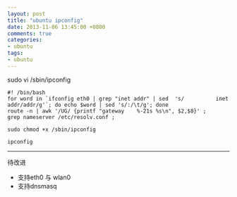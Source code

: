 ```yaml
---
layout: post
title: "ubuntu ipconfig"
date: 2013-11-06 13:45:00 +0800
comments: true
categories:
- ubuntu
tags:
- ubuntu
---
```


sudo vi /sbin/ipconfig

```
#! /bin/bash
for word in `ifconfig eth0 | grep "inet addr" | sed  's/          inet addr/addr/g'`; do echo $word | sed 's/:/\t/g'; done
route -n | awk '/UG/ {printf "gateway    %-21s %s\n", $2,$8}' ;
grep nameserver /etc/resolv.conf ;
```


```
sudo chmod +x /sbin/ipconfig

ipconfig

```




---------
待改进

* 支持eth0 与 wlan0
* 支持dnsmasq






